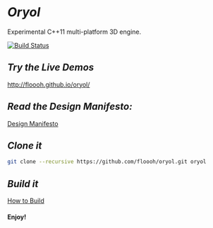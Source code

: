 # _Oryol_ #

Experimental C++11 multi-platform 3D engine.

[![Build Status](https://travis-ci.org/floooh/oryol.svg?branch=master)](https://travis-ci.org/floooh/oryol)

## _Try the Live Demos_ ##

http://floooh.github.io/oryol/

## _Read the Design Manifesto:_ ##

[Design Manifesto](DESIGN-MANIFESTO.md)

## _Clone it_ ##

```bash
git clone --recursive https://github.com/floooh/oryol.git oryol
```

## _Build it_ ##

[How to Build](BUILD.md)

#### Enjoy! ####


